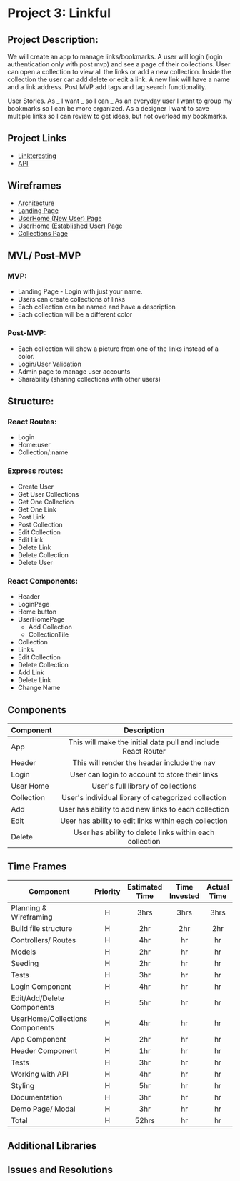 # Project 3: Linkful

## Project Description:
We will create an app to manage links/bookmarks. A user will login (login authentication only with post mvp) and see a page of their collections. User can open a collection to view all the links or add a new collection. Inside the collection the user can add delete or edit a link. A new link will have a name and a link address. Post MVP add tags and tag search functionality.

User Stories. As _ I want _ so I can _
As an everyday user I want to group my bookmarks so I can be more organized.
As a designer I want to save multiple links so I can review to get ideas, but not overload my bookmarks.

## Project Links
- [Linkteresting]()
- [API]()

## Wireframes
- [Architecture](https://drive.google.com/open?id=1zC-cR2DbKCw5VnstRQovnChTutAAF_zpSqdtvIx9wiQ)
- [Landing Page](https://drive.google.com/open?id=1m0CMqlXUoUda1lpd-76MzYYrcVlTPdDRrELhq-Az4TQ)
- [UserHome (New User) Page](https://drive.google.com/open?id=1LtstfmYZrgakQay9rjemwya3ooOqyAgn9auc94jC8Uk)
- [UserHome (Established User) Page](https://docs.google.com/drawings/d/1vibjhKRvmdFeZTMEsHVE0dYaV2uQqtv1YufVO-n02wA/edit)
- [Collections Page](https://drive.google.com/open?id=1eV4Ex961YCHtG3mqlprDmJPN-UFwUOauylE2q3IeAgw)


## MVL/ Post-MVP

### MVP: 
- Landing Page - Login with just your name.
- Users can create collections of links
- Each collection can be named and have a description
- Each collection will be a different color

### Post-MVP: 
- Each collection will show a picture from one of the links instead of a color.
- Login/User Validation
- Admin page to manage user accounts
- Sharability (sharing collections with other users)

## Structure:

### React Routes:
- Login
- Home:user
- Collection/:name

### Express routes:
- Create User
- Get User Collections
- Get One Collection
- Get One Link
- Post Link
- Post Collection
- Edit Collection
- Edit Link
- Delete Link
- Delete Collection
- Delete User

### React Components:
- Header
- LoginPage
- Home button <Link>
- UserHomePage
	- Add Collection
	- CollectionTile<Link>
- Collection
- Links
- Edit Collection
- Delete Collection
- Add Link
- Delete Link
- Change Name

## Components
| Component | Description | 
| --- | :---: |  
| App | This will make the initial data pull and include React Router| 
| Header | This will render the header include the nav | 
| Login | User can login to account to store their links | 
| User Home | User's full library of collections | 
| Collection | User's individual library of categorized collection | 
| Add | User has ability to add new links to each collection | 
| Edit | User has ability to edit links within each collection | 
| Delete | User has ability to delete links within each collection | 

## Time Frames 
| Component | Priority | Estimated Time | Time Invested | Actual Time |
| --- | :---: |  :---: | :---: | :---: |
| Planning & Wireframing | H | 3hrs| 3hrs | 3hrs |
| Build file structure | H | 2hr| 2hr | 2hr |
| Controllers/ Routes | H | 4hr| hr | hr |
| Models | H | 2hr| hr | hr |
| Seeding | H | 2hr| hr | hr |
| Tests | H | 3hr| hr | hr |
| Login Component | H | 4hr| hr | hr |
| Edit/Add/Delete Components | H | 5hr| hr | hr |
| UserHome/Collections Components | H | 4hr| hr | hr |
| App Component | H | 2hr| hr | hr |
| Header Component | H | 1hr| hr | hr |
| Tests | H | 3hr| hr | hr |
| Working with API | H | 4hr| hr | hr |
| Styling | H | 5hr| hr | hr |
| Documentation | H | 3hr| hr | hr |
| Demo Page/ Modal | H | 3hr| hr | hr |
| Total | H | 52hrs | hr | hr |

## Additional Libraries 


## Issues and Resolutions 

